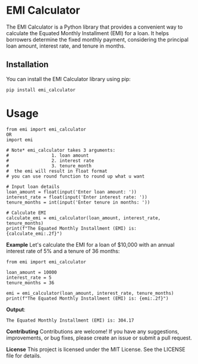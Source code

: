 # EMI Calculator

The EMI Calculator is a Python library that provides a convenient way to calculate the Equated Monthly Installment (EMI) for a loan. It helps borrowers determine the fixed monthly payment, considering the principal loan amount, interest rate, and tenure in months.

## Installation

You can install the EMI Calculator library using pip:

```shell
pip install emi_calculator
```
# **Usage**
 ```shell
from emi import emi_calculator
OR
import emi

 # Note* emi_calculator takes 3 arguments:
 #                1. loan amount
 #                2. interest rate
 #                3. tenure_month 
 #  the emi will result in float format 
 # you can use round function to round up what u want

# Input loan details
loan_amount = float(input('Enter loan amount: '))
interest_rate = float(input('Enter interest rate: '))
tenure_months = int(input('Enter tenure in months: '))

# Calculate EMI
calculate_emi = emi_calculator(loan_amount, interest_rate, tenure_months)
print(f"The Equated Monthly Installment (EMI) is: {calculate_emi:.2f}")
```

**Example**
Let's calculate the EMI for a loan of $10,000 with an annual interest rate of 5% and a tenure of 36 months:
 ```shell
from emi import emi_calculator

loan_amount = 10000
interest_rate = 5
tenure_months = 36

emi = emi_calculator(loan_amount, interest_rate, tenure_months)
print(f"The Equated Monthly Installment (EMI) is: {emi:.2f}")
```
**Output**:
````shell
The Equated Monthly Installment (EMI) is: 304.17
````
**Contributing**
Contributions are welcome! If you have any suggestions, improvements, or bug fixes, please create an issue or submit a pull request.

**License**
This project is licensed under the MIT License. See the LICENSE file for details.
